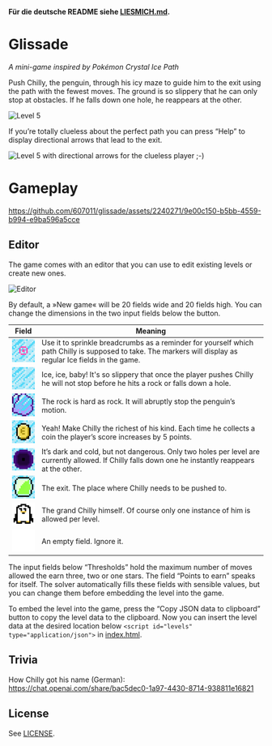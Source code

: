 **Für die deutsche README siehe [LIESMICH.md](LIESMICH.md).**

# Glissade

*A mini-game inspired by Pokémon Crystal Ice Path*

Push Chilly, the penguin, through his icy maze to guide him to the exit using the path with the fewest moves. The ground is so slippery that he can only stop at obstacles. If he falls down one hole, he reappears at the other. 

<img width="472" alt="Level 5" src="https://github.com/607011/glissade/assets/2240271/626dd2d0-bb49-46d2-b8a0-7926ab026978">

If you’re totally clueless about the perfect path you can press “Help” to display directional arrows that lead to the exit.

<img width="471" alt="Level 5 with directional arrows for the clueless player ;-)" src="https://github.com/607011/glissade/assets/2240271/ff17e45e-7ecb-401d-b9ff-ff0dceb0f7d0">


# Gameplay

https://github.com/607011/glissade/assets/2240271/9e00c150-b5bb-4559-b994-e9ba596a5cce

## Editor

The game comes with an editor that you can use to edit existing levels or create new ones.

<img width="703" alt="Editor" src="https://github.com/607011/glissade/assets/2240271/690213fc-63c9-4913-b9c2-9614f63667cf">

By default, a »New game« will be 20 fields wide and 20 fields high. You can change the dimensions in the two input fields below the button.

| Field  | Meaning                                       |
| ------ | --------------------------------------------- |
| ![](_raw/marker.png) | Use it to sprinkle breadcrumbs as a reminder for yourself which path Chilly is supposed to take. The markers will display as regular Ice fields in the game. |
 | ![](_raw/ice.png) | Ice, ice, baby! It's so slippery that once the player pushes Chilly he will not stop before he hits a rock or falls down a hole. |
 | ![](_raw/rock.png) | The rock is hard as rock. It will abruptly stop the penguin’s motion. |
 | ![](_raw/coin.png) | Yeah! Make Chilly the richest of his kind. Each time he collects a coin the player’s score increases by 5 points. |
 | ![](_raw/hole.png) | It’s dark and cold, but not dangerous. Only two holes per level are currently allowed. If Chilly falls down one he instantly reappears at the other. |
| ![](_raw/exit.png) | The exit. The place where Chilly needs to be pushed to. |
| ![](_raw/penguin.png) | The grand Chilly himself. Of course only one instance of him is allowed per level. |
| ![](_raw/empty.png) | An empty field. Ignore it. |

The input fields below “Thresholds” hold the maximum number of moves allowed the earn three, two or one stars. The field “Points to earn” speaks for itself. The solver automatically fills these fields with sensible values, but you can change them before embedding the level into the game.

To embed the level into the game, press the “Copy JSON data to clipboard” button to copy the level data to the clipboard. Now you can insert the level data at the desired location below `<script id="levels" type="application/json">` in [index.html](src/index.html).

## Trivia

How Chilly got his name (German): https://chat.openai.com/share/bac5dec0-1a97-4430-8714-938811e16821 

## License

See [LICENSE](LICENSE).